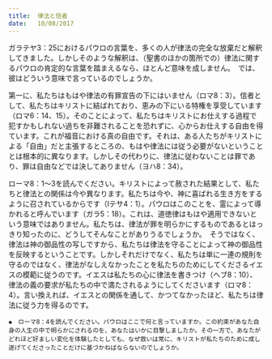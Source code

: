 ```yaml
---
title:  律法と信者
date:   10/08/2017
---
```


ガラテヤ3：25におけるパウロの言葉を、多くの人が律法の完全な放棄だと解釈してきました。しかしそのような解釈は、（聖書のほかの箇所での）律法に関するパウロの肯定的な言葉を踏まえるなら、ほとんど意味を成しません。　では、彼はどういう意味で言っているのでしょうか。

第一に、私たちはもはや律法の有罪宣告の下にはいません（ロマ8：3）。信者として、私たちはキリストに結ばれており、恵みの下にいる特権を享受しています（ロマ6：14、15）。そのことによって、私たちはキリストにお仕えする過程で犯すかもしれない過ちを非難されることを恐れずに、心からお仕えする自由を得ています。これが福音における真の自由です。それは、ある人たちがキリストによる「自由」だと主張するところの、もはや律法には従う必要がないということとは根本的に異なります。しかしその代わりに、律法に従わないことは罪であり、罪は自由などでは決してありません（ヨハ8：34）。

ローマ8：1～3を読んでください。キリストによって赦された結果として、私たちと律法との関係は今や異なります。私たちは今や、神に喜ばれる生き方をするように召されているからです（Ⅰテサ4：1）。パウロはこのことを、霊によって導かれると呼んでいます（ガラ5：18）。これは、道徳律はもはや適用できないという意味ではありません。私たちは、律法が罪を明らかにするものであるとはっきり知ったのに、どうしてそんなことがありうるでしょうか。　そうではなく、律法は神の御品性の写しですから、私たちは律法を守ることによって神の御品性を反映するということです。しかしそれだけでなく、私たちは単に一連の規則を守るのではなく、律法がなしえなかったことを私たちのためにしてくださるイエスの模範に従うのです。イエスは私たちの心に律法を書きつけ（ヘブ8：10）、律法の義の要求が私たちの中で満たされるようにしてくださいます（ロマ8：4）。言い換えれば、イエスとの関係を通して、かつてなかったほど、私たちは律法に従う力を得るのです。

`◆　ローマ8：4を読んでください。パウロはここで何と言っていますか。この約束があなた自身の人生の中で明らかにされるのを、あなたはいかに目撃しましたか。その一方で、あなたがどれほど好ましい変化を体験したとしても、なぜ救いは常に、キリストが私たちのために成し遂げてくださったことだけに基づかねばならないのでしょうか。`
